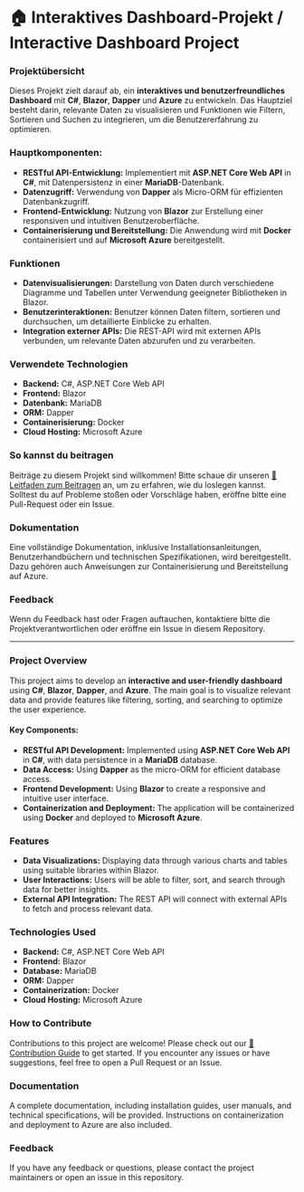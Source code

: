 # 🏠 Interaktives Dashboard-Projekt / Interactive Dashboard Project

### Projektübersicht

Dieses Projekt zielt darauf ab, ein **interaktives und benutzerfreundliches Dashboard** mit **C#**, **Blazor**, **Dapper** und **Azure** zu entwickeln. Das Hauptziel besteht darin, relevante Daten zu visualisieren und Funktionen wie Filtern, Sortieren und Suchen zu integrieren, um die Benutzererfahrung zu optimieren.

### Hauptkomponenten:
- **RESTful API-Entwicklung:** Implementiert mit **ASP.NET Core Web API** in **C#**, mit Datenpersistenz in einer **MariaDB**-Datenbank.
- **Datenzugriff:** Verwendung von **Dapper** als Micro-ORM für effizienten Datenbankzugriff.
- **Frontend-Entwicklung:** Nutzung von **Blazor** zur Erstellung einer responsiven und intuitiven Benutzeroberfläche.
- **Containerisierung und Bereitstellung:** Die Anwendung wird mit **Docker** containerisiert und auf **Microsoft Azure** bereitgestellt.

### Funktionen

- **Datenvisualisierungen:** Darstellung von Daten durch verschiedene Diagramme und Tabellen unter Verwendung geeigneter Bibliotheken in Blazor.
- **Benutzerinteraktionen:** Benutzer können Daten filtern, sortieren und durchsuchen, um detaillierte Einblicke zu erhalten.
- **Integration externer APIs:** Die REST-API wird mit externen APIs verbunden, um relevante Daten abzurufen und zu verarbeiten.

### Verwendete Technologien

- **Backend:** C#, ASP.NET Core Web API
- **Frontend:** Blazor
- **Datenbank:** MariaDB
- **ORM:** Dapper
- **Containerisierung:** Docker
- **Cloud Hosting:** Microsoft Azure

### So kannst du beitragen

Beiträge zu diesem Projekt sind willkommen! Bitte schaue dir unseren [🤝 Leitfaden zum Beitragen](https://github.com/bi-it-elc/api-dashboard/blob/main/leitfaden.md) an, um zu erfahren, wie du loslegen kannst. Solltest du auf Probleme stoßen oder Vorschläge haben, eröffne bitte eine Pull-Request oder ein Issue.

### Dokumentation

Eine vollständige Dokumentation, inklusive Installationsanleitungen, Benutzerhandbüchern und technischen Spezifikationen, wird bereitgestellt. Dazu gehören auch Anweisungen zur Containerisierung und Bereitstellung auf Azure.

### Feedback

Wenn du Feedback hast oder Fragen auftauchen, kontaktiere bitte die Projektverantwortlichen oder eröffne ein Issue in diesem Repository.

---


### Project Overview

This project aims to develop an **interactive and user-friendly dashboard** using **C#**, **Blazor**, **Dapper**, and **Azure**. The main goal is to visualize relevant data and provide features like filtering, sorting, and searching to optimize the user experience.

#### Key Components:
- **RESTful API Development:** Implemented using **ASP.NET Core Web API** in **C#**, with data persistence in a **MariaDB** database.
- **Data Access:** Using **Dapper** as the micro-ORM for efficient database access.
- **Frontend Development:** Using **Blazor** to create a responsive and intuitive user interface.
- **Containerization and Deployment:** The application will be containerized using **Docker** and deployed to **Microsoft Azure**.

### Features

- **Data Visualizations:** Displaying data through various charts and tables using suitable libraries within Blazor.
- **User Interactions:** Users will be able to filter, sort, and search through data for better insights.
- **External API Integration:** The REST API will connect with external APIs to fetch and process relevant data.

### Technologies Used

- **Backend:** C#, ASP.NET Core Web API
- **Frontend:** Blazor
- **Database:** MariaDB
- **ORM:** Dapper
- **Containerization:** Docker
- **Cloud Hosting:** Microsoft Azure

### How to Contribute

Contributions to this project are welcome! Please check out our [🤝 Contribution Guide](#) to get started. If you encounter any issues or have suggestions, feel free to open a Pull Request or an Issue.

### Documentation

A complete documentation, including installation guides, user manuals, and technical specifications, will be provided. Instructions on containerization and deployment to Azure are also included.

### Feedback

If you have any feedback or questions, please contact the project maintainers or open an issue in this repository.

